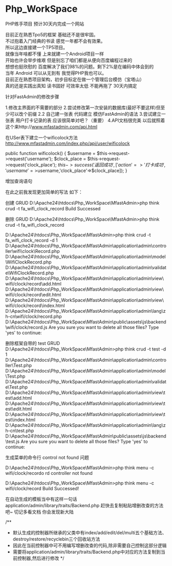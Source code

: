 # Php_WorkSpace<br/>
PHP练手项目   预计30天内完成一个网站<br/>

目前正在熟悉Tpo5的框架  基础还不是很牢固。<br/>
不过抱着入门经典的书读 感觉一年都不会有效果。<br/>
所以这边直接建一个TP5项目。<br/>
就像当年啥都不懂 上来就建一个Android项目一样 <br/>
开始也许会举步维艰  但是别忘了咱们都是从便向百度编程过来的 <br/>
想想也挺欣慰的  百度解决了我们98%的问题。剩下2%是在编码中体会到的<br/>
当年 Android 可以从无到有 我觉得PHP我也可以。<br/>
目前正在熟悉项目架构，初步目标定在做一个管理后台模仿（宝塔山）<br/>
真的还是实践出真知  读书固好 可效率太低 不能再拖了 30天内搞定<br/>



针对FastAdmin的修改步骤

1.修改主界面的不需要的部分
2.尝试修改第一次安装的数据库(最好不要这样)但至少可以改个前缀
	2.2 自己建一张表  代码建立 模仿FastAdmin的语法
3.尝试建立一张表  用户打卡记录的表  应该很简单对吧？（重要）
4.API文档很完美 以后就照着这个来http://www.mfastadmin.com/api.html


在USer表下建立一个wificolock方法
http://www.mfastadmin.com/index.php/api/user/wificolock

  public function wificolock()
{
	$username = $this->request->request('username');
	$clock_place = $this->request->request('clock_place');
	$this->success('返回成功', ['action' => '打卡成功','username'=>$username,'clock_place'=>$clock_place]);
}

增加查询语句

在此之前我发现更加简单的写法 如下：

创建 	 GRUD 
D:\Apache24\htdocs\Php_WorkSpace\MfastAdmin>php think crud -t fa_wifi_clock_record
Build Successed

删除	 GRUD
D:\Apache24\htdocs\Php_WorkSpace\MfastAdmin>php think crud -t fa_wifi_clock_record

D:\Apache24\htdocs\Php_WorkSpace\MfastAdmin>php think crud -t fa_wifi_clock_record -d 1
D:\Apache24\htdocs\Php_WorkSpace\MfastAdmin\application\admin\controller\wifi\clock\Record.php
D:\Apache24\htdocs\Php_WorkSpace\MfastAdmin\application\admin\model\WifiClockRecord.php
D:\Apache24\htdocs\Php_WorkSpace\MfastAdmin\application\admin\validate\WifiClockRecord.php
D:\Apache24\htdocs\Php_WorkSpace\MfastAdmin\application\admin\view\wifi/clock/record\add.html
D:\Apache24\htdocs\Php_WorkSpace\MfastAdmin\application\admin\view\wifi/clock/record\edit.html
D:\Apache24\htdocs\Php_WorkSpace\MfastAdmin\application\admin\view\wifi/clock/record\index.html
D:\Apache24\htdocs\Php_WorkSpace\MfastAdmin\application\admin\lang\zh-cn\wifi/clock/record.php
D:\Apache24\htdocs\Php_WorkSpace\MfastAdmin\public\assets\js\backend\wifi/clock/record.js
Are you sure you want to delete all those files?  Type 'yes' to continue:

删除框架自带的 test GRUD
D:\Apache24\htdocs\Php_WorkSpace\MfastAdmin>php think crud -t test -d 1
D:\Apache24\htdocs\Php_WorkSpace\MfastAdmin\application\admin\controller\Test.php
D:\Apache24\htdocs\Php_WorkSpace\MfastAdmin\application\admin\model\Test.php
D:\Apache24\htdocs\Php_WorkSpace\MfastAdmin\application\admin\validate\Test.php
D:\Apache24\htdocs\Php_WorkSpace\MfastAdmin\application\admin\view\test\add.html
D:\Apache24\htdocs\Php_WorkSpace\MfastAdmin\application\admin\view\test\edit.html
D:\Apache24\htdocs\Php_WorkSpace\MfastAdmin\application\admin\view\test\index.html
D:\Apache24\htdocs\Php_WorkSpace\MfastAdmin\application\admin\lang\zh-cn\test.php
D:\Apache24\htdocs\Php_WorkSpace\MfastAdmin\public\assets\js\backend\test.js
Are you sure you want to delete all those files?  Type 'yes' to continue:

生成菜单的命令行  control not found 问题

D:\Apache24\htdocs\Php_WorkSpace\MfastAdmin>php think menu -c wifi/clock/recordo
rd
controller not found

D:\Apache24\htdocs\Php_WorkSpace\MfastAdmin>php think menu -c wifi/clock/record
Build Successed!


在自动生成的模板当中有这样一句话 application/admin/library/traits/Backend.php   赶快去复制粘贴增删改查的方法吧~
切记多看文档  你会发现新大陆

/**
 * 默认生成的控制器所继承的父类中有index/add/edit/del/multi五个基础方法、destroy/restore/recyclebin三个回收站方法
 * 因此在当前控制器中可不用编写增删改查的代码,除非需要自己控制这部分逻辑
 * 需要将application/admin/library/traits/Backend.php中对应的方法复制到当前控制器,然后进行修改
 */

